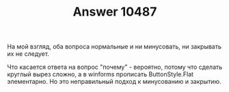 ﻿---
title: "Answer 10487"
se.owner.user_id: 178988
se.owner.display_name: "Qwertiy"
se.owner.link: "https://ru.meta.stackoverflow.com/users/178988/qwertiy"
se.answer_id: 10487
se.question_id: 10485
se.post_type: answer
se.score: 9
se.is_accepted: True
---
<p>На мой взгляд, оба вопроса нормальные и ни минусовать, ни закрывать их не следует.</p>

<p>Что касается ответа на вопрос "почему" - вероятно, потому что сделать круглый вырез сложно, а в winforms прописать ButtonStyle.Flat элементарно. Но это неправильный подход к минусованию и закрытию.</p>
